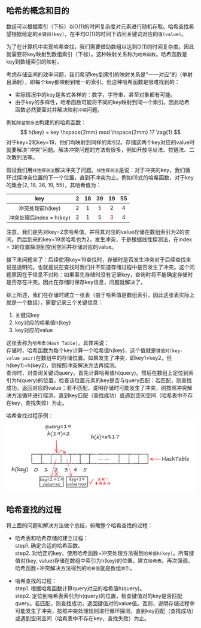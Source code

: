 ## 哈希的概念和目的

数组可以根据索引（下标）以O(1)的时间复杂度对元素进行随机存取。哈希查找希望根据给定的`关键词(key)`，在平均O(1)的时间下访问关键词对应的`值(value)`。

为了在计算机中实现哈希查找，我们需要借助数组以达到O(1)的时间复杂度。因此就需要将key映射到数组索引（下标）。这种映射关系称为`哈希函数`。哈希函数是key到数组索引的映射。

考虑存储空间的效率问题，我们希望key到索引的映射关系是"一一对应"的（单射且满射），即每个key都映射到唯一的索引。但这种哈希函数是很难找到的：

+ 实际情况中的key是各式各样的：数字，字符串，甚至对象都有可能。
+ 由于key的多样性，哈希函数可能将不同的key映射到同一个索引。因此哈希函数必然要面对并解决映射`冲突`问题。

例如`除留取余法`构建的的哈希函数：
$$
h(key) = key \hspace{2mm} mod \hspace{2mm} 17 \tag{1}
$$
对于key=2和key=19，他们均映射到同样的索引2。存储这两个key对应的value时就要解决"冲突"问题。解决冲突问题的方法有很多，例如开放寻址法、拉链法、二次散列法等。

假设我们用`线性探测法`解决冲突了问题。`线性探测法`是说：对于冲突的key，我们循环试探冲突位置的下一个位置，直到不冲突为止。例如(1)式的哈希函数，对于key的集合{2, 18, 36, 19, 55}，其哈希值为：

| key | 2 | 18 | 39 | 19 | 55 |
| :-: | :-: | :-: | :-: | :-: | :-: |
| 冲突处理前h(key) | 2 | 1 | 5 | 2 | 4 |
| 冲突处理后index = h(key) | 2 | 1 | 5 | <font color='red'> 3 </font> | 4 |

注意，我们是先对key=2求哈希值，并将其对应的value存储在数组索引为2的空间。而后到来的key=19求哈希也为2，发生冲突，于是根据线性探测法，在index = 3的位置探测到空闲空间并存储对应的value。

接下来问题来了：后续使用key=19查找时，存储时是否发生冲突对于后续查找来说是透明的。也就是说在查找时我们并不知道存储过程中是否发生了冲突。这个问题原因在于信息不对称：如果事先存储时没有记录key，查询时将不能确定存储时是否存在冲突。因此在存储时保存key信息，问题就解决了。

综上所述，我们在存储时建立一张表（由于哈希值是数组索引，因此这张表实际上就是一个数组），需要记录三个关键信息：

1. 关键词key
2. key对应的哈希值h(key)
3. key对应的value

这张表称为`哈希表(Hash Table)`。具体来说：  
存储时，哈希函数为每个key计算一个哈希值h(key)，这个值就是`键值对(key-value pair)`在数组中的存储位置。如果发生了冲突，即key1≠key2，但h(key1)=h(key2)，则按照冲突解决方法再探测。  
查询时，对查询关键词query，首先计算哈希值h(query)。然后在数组上定位到索引为h(query)的位置，检查该位置元素的key是否与query匹配：若匹配，则查找成功，返回对应的value；若不匹配，说明存储时可能发生了冲突，则按照冲突解决方法循环进行探测，直到key匹配（查找成功）或遇到空闲空间（哈希表中不存在key，查找失败）为止。

哈希查找过程示例：
![哈希查找过程](./哈希查找/hashTable.png)

## 哈希查找的过程

将上面的问题和解决方法做个总结，俯瞰整个哈希查找的过程：

+ 哈希表和哈希存储的建立过程：  
step1. 确定合适的哈希函数。  
step2. 对给定的key，使用哈希函数+冲突处理方法得到`哈希值h(key)`。所有键值对(key, value)存储在数组中索引为h(key)的位置，建立`哈希表`。再次强调，哈希函数+冲突解决方法得到的`哈希值`就是数组`索引`。

+ 哈希查找的过程：  
step1. 根据哈希函数计算query对应的哈希值h(query)。  
step2. 定位到哈希表索引为h(query)的位置，检查键值对的key是否匹配query。若匹配，则查找成功，返回键值对的value值。否则，说明存储过程中可能发生了冲突，按照冲突处理规则进行循环探测，直到key匹配（查找成功）或遇到空闲空间（哈希表中不存在key，查找失败）为止。
